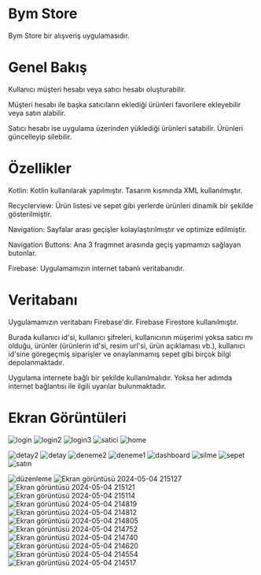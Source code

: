 # Bym Store

Bym Store bir alışveriş uygulamasıdır. 


# Genel Bakış

Kullanıcı müşteri hesabı veya satıcı hesabı oluşturabilir.

Müşteri hesabı ile başka satıcıların eklediği ürünleri favorilere ekleyebilir veya satın alabilir.

Satıcı hesabı ise uygulama üzerinden yüklediği ürünleri satabilir. Ürünleri güncelleyip silebilir.


# Özellikler

Kotlin: Kotlin kullanılarak yapılmıştır. Tasarım kısmında XML kullanılmıştır.

Recyclerview: Ürün listesi ve sepet gibi yerlerde ürünleri dinamik bir şekilde gösterilmiştir.

Navigation: Sayfalar arası geçişler kolaylaştırılmıştır ve optimize edilmiştir.

Navigation Buttons: Ana 3 fragmnet arasında geçiş yapmamızı sağlayan butonlar.

Firebase: Uygulamamızın internet tabanlı veritabanıdır. 


# Veritabanı

Uygulamamızın veritabanı Firebase'dir. Firebase Firestore kullanılmıştır.

Burada kullanıcı id'si, kullanıcı şifreleri, kullanıcının müşerimi yoksa satıcı mı olduğu, ürünler (ürünlerin id'si, resim url'si, ürün açıklaması vb.), kullanıcı id'sine göregeçmiş siparişler ve onaylanmamış sepet gibi birçok bilgi depolanmaktadır. 

Uygulama internete bağlı bir şekilde kullanılmalıdır. Yoksa her adımda internet bağlantısı ile ilgili uyarılar bulunmaktadır. 



# Ekran Görüntüleri


![login](https://github.com/Gorkemz03/Bym-Store/assets/91285958/6617837a-1dcb-4b42-8235-67e24a0cd8c3)
![login2](https://github.com/Gorkemz03/Bym-Store/assets/91285958/4171ac94-ce20-4558-8ca8-6974213c421e)
![login3](https://github.com/Gorkemz03/Bym-Store/assets/91285958/a155d757-62cb-4356-8396-d0abeb9752c9)
![satici](https://github.com/Gorkemz03/Bym-Store/assets/91285958/d84d69be-97bf-4095-890a-6ad34c889103)
![home](https://github.com/Gorkemz03/Bym-Store/assets/91285958/7d35df32-7760-4bdb-83cb-7a1b5391340d)

![detay2](https://github.com/Gorkemz03/Bym-Store/assets/91285958/4ae8eb68-adbb-4a81-bf0c-590b8a9f1f9d)
![detay](https://github.com/Gorkemz03/Bym-Store/assets/91285958/f658de88-fbcb-4b05-a986-df50900a796b)
![deneme2](https://github.com/Gorkemz03/Bym-Store/assets/91285958/771007c7-ebd9-4116-b11a-eb3adf4149c0)
![deneme1](https://github.com/Gorkemz03/Bym-Store/assets/91285958/1dd721d1-bce3-4f39-96b7-d43edc1b468d)
![dashboard](https://github.com/Gorkemz03/Bym-Store/assets/91285958/6413999d-7dc9-4d35-b9ad-0f02227f5cc9)
![silme](https://github.com/Gorkemz03/Bym-Store/assets/91285958/c58d5694-186a-42f6-94ed-d293cad30b41)
![sepet](https://github.com/Gorkemz03/Bym-Store/assets/91285958/9179991a-00d5-4446-ab6d-a203342ec353)
![satın](https://github.com/Gorkemz03/Bym-Store/assets/91285958/09323ce1-ddfe-4d42-b6b6-8d8872fa342e)


![düzenleme](https://github.com/Gorkemz03/Bym-Store/assets/91285958/fd2c10d6-ac50-44ca-a925-2e29844ad523)
![Ekran görüntüsü 2024-05-04 215127](https://github.com/Gorkemz03/Bym-Store/assets/91285958/e4a4f013-b4eb-4f97-a8b9-cda0847d63b4)
![Ekran görüntüsü 2024-05-04 215121](https://github.com/Gorkemz03/Bym-Store/assets/91285958/a2568b60-fb5d-4d87-ad46-abfba54d6f87)
![Ekran görüntüsü 2024-05-04 215114](https://github.com/Gorkemz03/Bym-Store/assets/91285958/caf503f7-8aaa-4488-b730-12ad265d6140)
![Ekran görüntüsü 2024-05-04 214819](https://github.com/Gorkemz03/Bym-Store/assets/91285958/42f25791-8334-4805-8e74-1a3bd7c533fa)
![Ekran görüntüsü 2024-05-04 214812](https://github.com/Gorkemz03/Bym-Store/assets/91285958/aed1c1b6-52fe-47ff-a62b-e392b76eed8b)
![Ekran görüntüsü 2024-05-04 214805](https://github.com/Gorkemz03/Bym-Store/assets/91285958/6685f3ac-438b-4186-a308-27cefb6f42db)
![Ekran görüntüsü 2024-05-04 214752](https://github.com/Gorkemz03/Bym-Store/assets/91285958/0c95515a-de57-45fd-a017-5803f12c5a2e)
![Ekran görüntüsü 2024-05-04 214740](https://github.com/Gorkemz03/Bym-Store/assets/91285958/854dfc13-148e-4acb-b02b-31fff1f0137b)
![Ekran görüntüsü 2024-05-04 214620](https://github.com/Gorkemz03/Bym-Store/assets/91285958/53b4032d-cb13-4213-9c43-5c0960eeee70)
![Ekran görüntüsü 2024-05-04 214554](https://github.com/Gorkemz03/Bym-Store/assets/91285958/d86acfbe-0907-4fb5-acd6-53cbf470ea17)
![Ekran görüntüsü 2024-05-04 214517](https://github.com/Gorkemz03/Bym-Store/assets/91285958/2deca793-6a10-4d6e-b71c-134fec3a33cb)




